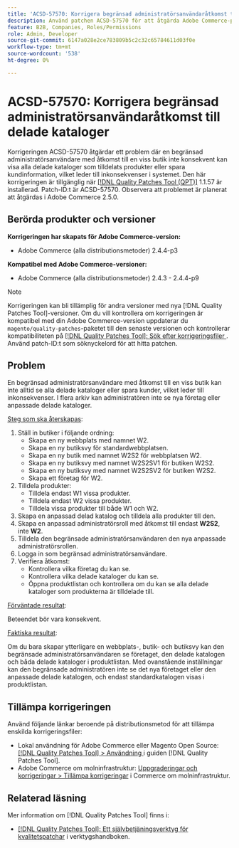 ```yaml
---
title: 'ACSD-57570: Korrigera begränsad administratörsanvändaråtkomst till delade kataloger'
description: Använd patchen ACSD-57570 för att åtgärda Adobe Commerce-problemet där en begränsad administratörsanvändare med åtkomst till en viss butik inte konsekvent kan visa alla delade kataloger som tilldelats produkter eller spara kundinformation, vilket leder till inkonsekvenser i systemet.
feature: B2B, Companies, Roles/Permissions
role: Admin, Developer
source-git-commit: 6147a028e2ce783809b5c2c32c65784611d03f0e
workflow-type: tm+mt
source-wordcount: '538'
ht-degree: 0%

---
```



# ACSD-57570: Korrigera begränsad administratörsanvändaråtkomst till delade kataloger

Korrigeringen ACSD-57570 åtgärdar ett problem där en begränsad administratörsanvändare med åtkomst till en viss butik inte konsekvent kan visa alla delade kataloger som tilldelats produkter eller spara kundinformation, vilket leder till inkonsekvenser i systemet. Den här korrigeringen är tillgänglig när [[!DNL Quality Patches Tool (QPT)]](/help/tools/quality-patches-tool/quality-patches-tool-to-self-serve-quality-patches.md) 1.1.57 är installerad. Patch-ID:t är ACSD-57570. Observera att problemet är planerat att åtgärdas i Adobe Commerce 2.5.0.

## Berörda produkter och versioner

**Korrigeringen har skapats för Adobe Commerce-version:**

* Adobe Commerce (alla distributionsmetoder) 2.4.4-p3

**Kompatibel med Adobe Commerce-versioner:**

* Adobe Commerce (alla distributionsmetoder) 2.4.3 - 2.4.4-p9

>[!NOTE]
>
>Korrigeringen kan bli tillämplig för andra versioner med nya [!DNL Quality Patches Tool]-versioner. Om du vill kontrollera om korrigeringen är kompatibel med din Adobe Commerce-version uppdaterar du `magento/quality-patches`-paketet till den senaste versionen och kontrollerar kompatibiliteten på [[!DNL Quality Patches Tool]: Sök efter korrigeringsfiler ](https://experienceleague.adobe.com/tools/commerce-quality-patches/index.html). Använd patch-ID:t som söknyckelord för att hitta patchen.

## Problem

En begränsad administratörsanvändare med åtkomst till en viss butik kan inte alltid se alla delade kataloger eller spara kunder, vilket leder till inkonsekvenser. I flera arkiv kan administratören inte se nya företag eller anpassade delade kataloger.

<u>Steg som ska återskapas</u>:

1. Ställ in butiker i följande ordning:
   * Skapa en ny webbplats med namnet W2.
   * Skapa en ny butiksvy för standardwebbplatsen.
   * Skapa en ny butik med namnet W2S2 för webbplatsen W2.
   * Skapa en ny butiksvy med namnet W2S2SV1 för butiken W2S2.
   * Skapa en ny butiksvy med namnet W2S2SV2 för butiken W2S2.
   * Skapa ett företag för W2.
1. Tilldela produkter:
   * Tilldela endast W1 vissa produkter.
   * Tilldela endast W2 vissa produkter.
   * Tilldela vissa produkter till både W1 och W2.
1. Skapa en anpassad delad katalog och tilldela alla produkter till den.
1. Skapa en anpassad administratörsroll med åtkomst till endast **W2S2**, inte **W2**.
1. Tilldela den begränsade administratörsanvändaren den nya anpassade administratörsrollen.
1. Logga in som begränsad administratörsanvändare.
1. Verifiera åtkomst:
   * Kontrollera vilka företag du kan se.
   * Kontrollera vilka delade kataloger du kan se.
   * Öppna produktlistan och kontrollera om du kan se alla delade kataloger som produkterna är tilldelade till.

<u>Förväntade resultat</u>:

Beteendet bör vara konsekvent.

<u>Faktiska resultat</u>:

Om du bara skapar ytterligare en webbplats-, butik- och butiksvy kan den begränsade administratörsanvändaren se företaget, den delade katalogen och båda delade kataloger i produktlistan. Med ovanstående inställningar kan den begränsade administratören inte se det nya företaget eller den anpassade delade katalogen, och endast standardkatalogen visas i produktlistan.

## Tillämpa korrigeringen

Använd följande länkar beroende på distributionsmetod för att tillämpa enskilda korrigeringsfiler:

* Lokal användning för Adobe Commerce eller Magento Open Source: [[!DNL Quality Patches Tool] > Användning ](/help/tools/quality-patches-tool/usage.md) i guiden [!DNL Quality Patches Tool].
* Adobe Commerce om molninfrastruktur: [Uppgraderingar och korrigeringar > Tillämpa korrigeringar](https://experienceleague.adobe.com/docs/commerce-cloud-service/user-guide/develop/upgrade/apply-patches.html) i Commerce om molninfrastruktur.

## Relaterad läsning

Mer information om [!DNL Quality Patches Tool] finns i:

* [[!DNL Quality Patches Tool]: Ett självbetjäningsverktyg för kvalitetspatchar](/help/tools/quality-patches-tool/quality-patches-tool-to-self-serve-quality-patches.md) i verktygshandboken.
